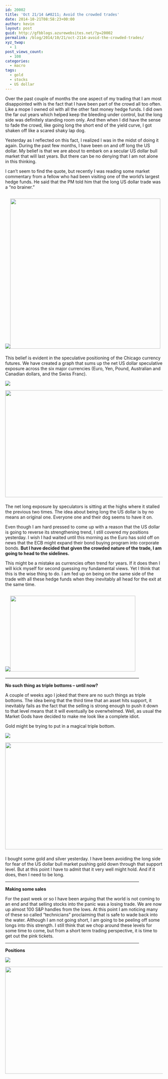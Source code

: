 ```yaml
---
id: 20002
title: 'Oct 21/14 &#8211; Avoid the crowded trades'
date: 2014-10-21T08:58:23+00:00
author: kevin
layout: post
guid: http://gfbblogs.azurewebsites.net/?p=20002
permalink: /blog/2014/10/21/oct-2114-avoid-the-crowded-trades/
xyz_twap:
  - 1
post_views_count:
  - 108
categories:
  - macro
tags:
  - gold
  - stocks
  - US dollar
---
```

Over the past couple of months the one aspect of my trading that I am most disappointed with is the fact that I have been part of the crowd all too often. Like a mope I owned oil with all the other fast money hedge funds. I did own the far out years which helped keep the bleeding under control, but the long side was definitely standing room only. And then when I did have the sense to fade the crowd, like going long the short end of the yield curve, I got shaken off like a scared shaky lap dog. 

Yesterday as I reflected on this fact, I realized I was in the midst of doing it again. During the past few months, I have been on and off long the US dollar. My belief is that we are about to embark on a secular US dollar bull market that will last years. But there can be no denying that I am not alone in this thinking.

I can&#8217;t seem to find the quote, but recently I was reading some market commentary from a fellow who had been visiting one of the world&#8217;s largest hedge funds. He said that the PM told him that the long US dollar trade was a &#8220;no brainer.&#8221;


  <img src="http://themacrotourist.com/pictures/Azure/nobrainer.png"><img class="size-full wp-image-14271" style="padding-top: 1.0em;padding-bottom: 0.5em;" style="margin:30px auto;display:block;" src="http://themacrotourist.com/pictures/Azure/nobrainer.png" width="480" height="480">

This belief is evident in the speculative positioning of the Chicago currency futures. We have created a graph that sums up the net US dollar speculative exposure across the six major currencies (Euro, Yen, Pound, Australian and Canadian dollars, and the Swiss Franc).


  <img src="http://themacrotourist.com/pictures/Azure/USSpecOct2114.png"><img class="size-full wp-image-14271" style="padding-top: 1.0em;padding-bottom: 0.5em;" style="margin:30px auto;display:block;" src="http://themacrotourist.com/pictures/Azure/USSpecOct2114.png" width="600" height="342">

The net long exposure by speculators is sitting at the highs where it stalled the previous two times. The idea about being long the US dollar is by no means an original one. Everyone one and their dog seems to have it on.

Even though I am hard pressed to come up with a reason that the US dollar is going to reverse its strengthening trend, I still covered my positions yesterday. I wish I had waited until this morning as the Euro has sold off on news that the ECB might expand their bond buying program into corporate bonds. **But I have decided that given the crowded nature of the trade, I am going to head to the sidelines.** 

This might be a mistake as currencies often trend for years. If it does then I will kick myself for second guessing my fundamental views. Yet I think that this is the wise thing to do. I am fed up on being on the same side of the trade with all these hedge funds when they inevitably all head for the exit at the same time.


  <img src="http://themacrotourist.com/pictures/Azure/foolmeonce.png"><img class="size-full wp-image-14271" style="padding-top: 1.0em;padding-bottom: 0.5em;" style="margin:30px auto;display:block;" src="http://themacrotourist.com/pictures/Azure/foolmeonce.png" width="400" height="242">

<hr size="3" width="85%" />

**No such thing as triple bottoms &#8211; until now?**

A couple of weeks ago I joked that there are no such things as triple bottoms. The idea being that the third time that an asset hits support, it inevitably fails as the fact that the selling is strong enough to push it down to that level means that it will eventually be overwhelmed. Well, as usual the Market Gods have decided to make me look like a complete idiot. 

Gold might be trying to put in a magical triple bottom.


  <img src="http://themacrotourist.com/pictures/Azure/GOLDOct2114.png"><img class="size-full wp-image-14271" style="padding-top: 1.0em;padding-bottom: 0.5em;" style="margin:30px auto;display:block;" src="http://themacrotourist.com/pictures/Azure/GOLDOct2114.png" width="600" height="342">

I bought some gold and silver yesterday. I have been avoiding the long side for fear of the US dollar bull market pushing gold down through that support level. But at this point I have to admit that it very well might hold. And if it does, then I need to be long.

<hr size="3" width="85%" />

**Making some sales**

For the past week or so I have been arguing that the world is not coming to an end and that selling stocks into the panic was a losing trade. We are now up almost 100 S&P handles from the lows. At this point I am noticing many of these so called &#8220;technicians&#8221; proclaiming that is safe to wade back into the water. Although I am not going short, I am going to be peeling off some longs into this strength. I still think that we chop around these levels for some time to come, but from a short term trading perspective, it is time to get out the pink tickets.

<hr size="3" width="85%" />

**Positions**


  <img src="http://themacrotourist.com/pictures/Azure/PositionsOct2114.png"><img class="size-full wp-image-14271" style="padding-top: 1.0em;padding-bottom: 0.5em;" style="margin:30px auto;display:block;" src="http://themacrotourist.com/pictures/Azure/PositionsOct2114.png" width="600" height="342"></p>